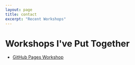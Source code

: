 ```yaml
---
layout: page
title: contact
excerpt: "Recent Workshops"
---
```


# Workshops I've Put Together

- [GitHub Pages Workshop](https://github.com/BioData-Club/githubPagesTutorial)

